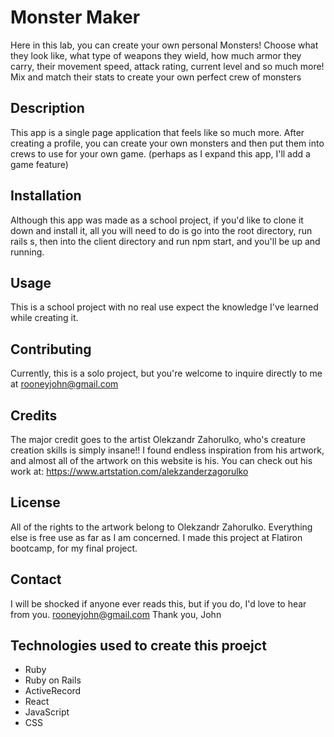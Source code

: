 # Monster Maker
Here in this lab, you can create your own personal Monsters!  Choose what they look like, what type of weapons they wield, how much armor they carry, their movement speed, attack rating, current level and so much more!  Mix and match their stats to create your own perfect crew of monsters

## Description
This app is a single page application that feels like so much more.  After creating a profile, you can create your own monsters and then put them into crews to use for your own game. (perhaps as I expand this app, I'll add a game feature)

## Installation
Although this app was made as a school project, if you'd like to clone it down and install it, all you will need to do is go into the root directory, run rails s, then into the client directory and run npm start, and you'll be up and running.

## Usage
This is a school project with no real use expect the knowledge I've learned while creating it.

## Contributing
Currently, this is a solo project, but you're welcome to inquire directly to me at rooneyjohn@gmail.com

## Credits
The major credit goes to the artist Olekzandr Zahorulko, who's creature creation skills is simply insane!!  I found endless inspiration from his artwork, and almost all of the artwork on this website is his.  You can check out his work at: https://www.artstation.com/alekzanderzagorulko

## License
All of the rights to the artwork belong to Olekzandr Zahorulko.  Everything else is free use as far as I am concerned.  I made this project at Flatiron bootcamp, for my final project.

## Contact
I will be shocked if anyone ever reads this, but if you do, I'd love to hear from you.  rooneyjohn@gmail.com
Thank you, John

## Technologies used to create this proejct
* Ruby
* Ruby on Rails
* ActiveRecord
* React
* JavaScript
* CSS
